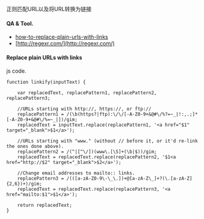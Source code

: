 正则匹配URL以及将URL转换为链接

#### QA & Tool.

* [how-to-replace-plain-urls-with-links](http://stackoverflow.com/questions/37684/how-to-replace-plain-urls-with-links)
* [http://regexr.com/](http://regexr.com/)


#### Replace plain URLs with links 

js code.

    function linkify(inputText) {
        
        var replacedText, replacePattern1, replacePattern2, replacePattern3;
        
        //URLs starting with http://, https://, or ftp://
        replacePattern1 = /(\b(https?|ftp):\/\/[-A-Z0-9+&@#\/%?=~_|!:,.;]*[-A-Z0-9+&@#\/%=~_|])/gim;
        replacedText = inputText.replace(replacePattern1, '<a href="$1" target="_blank">$1</a>');
        
        //URLs starting with "www." (without // before it, or it'd re-link the ones done above).
        replacePattern2 = /(^|[^\/])(www\.[\S]+(\b|$))/gim;
        replacedText = replacedText.replace(replacePattern2, '$1<a href="http://$2" target="_blank">$2</a>');
    
        //Change email addresses to mailto:: links.
        replacePattern3 = /(([a-zA-Z0-9\-\_\.])+@[a-zA-Z\_]+?(\.[a-zA-Z]{2,6})+)/gim;
        replacedText = replacedText.replace(replacePattern3, '<a href="mailto:$1">$1</a>');
    
        return replacedText;
    }
